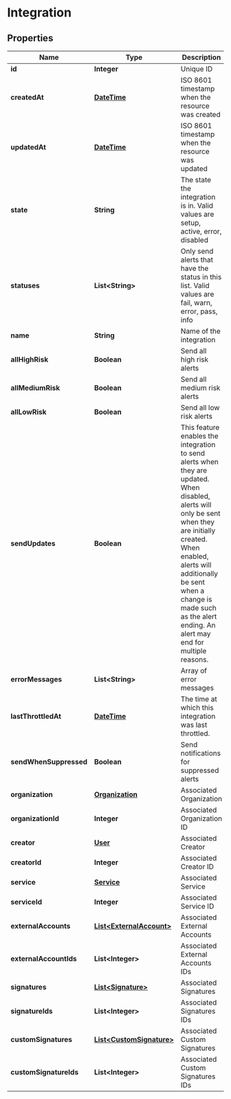 
# Integration

## Properties
Name | Type | Description | Notes
------------ | ------------- | ------------- | -------------
**id** | **Integer** | Unique ID |  [optional]
**createdAt** | [**DateTime**](DateTime.md) | ISO 8601 timestamp when the resource was created |  [optional]
**updatedAt** | [**DateTime**](DateTime.md) | ISO 8601 timestamp when the resource was updated |  [optional]
**state** | **String** | The state the integration is in. Valid values are setup, active, error, disabled |  [optional]
**statuses** | **List&lt;String&gt;** | Only send alerts that have the status in this list. Valid values are fail, warn, error, pass, info |  [optional]
**name** | **String** | Name of the integration |  [optional]
**allHighRisk** | **Boolean** | Send all high risk alerts |  [optional]
**allMediumRisk** | **Boolean** | Send all medium risk alerts |  [optional]
**allLowRisk** | **Boolean** | Send all low risk alerts |  [optional]
**sendUpdates** | **Boolean** | This feature enables the integration to send alerts when they are updated. When disabled, alerts will only be sent when they are initially created. When enabled, alerts will additionally be sent when a change is made such as the alert ending. An alert may end for multiple reasons. |  [optional]
**errorMessages** | **List&lt;String&gt;** | Array of error messages |  [optional]
**lastThrottledAt** | [**DateTime**](DateTime.md) | The time at which this integration was last throttled. |  [optional]
**sendWhenSuppressed** | **Boolean** | Send notifications for suppressed alerts |  [optional]
**organization** | [**Organization**](Organization.md) | Associated Organization |  [optional]
**organizationId** | **Integer** | Associated Organization ID |  [optional]
**creator** | [**User**](User.md) | Associated Creator |  [optional]
**creatorId** | **Integer** | Associated Creator ID |  [optional]
**service** | [**Service**](Service.md) | Associated Service |  [optional]
**serviceId** | **Integer** | Associated Service ID |  [optional]
**externalAccounts** | [**List&lt;ExternalAccount&gt;**](ExternalAccount.md) | Associated External Accounts |  [optional]
**externalAccountIds** | **List&lt;Integer&gt;** | Associated External Accounts IDs |  [optional]
**signatures** | [**List&lt;Signature&gt;**](Signature.md) | Associated Signatures |  [optional]
**signatureIds** | **List&lt;Integer&gt;** | Associated Signatures IDs |  [optional]
**customSignatures** | [**List&lt;CustomSignature&gt;**](CustomSignature.md) | Associated Custom Signatures |  [optional]
**customSignatureIds** | **List&lt;Integer&gt;** | Associated Custom Signatures IDs |  [optional]



